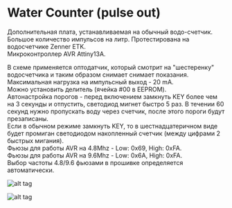 # Water Counter (pulse out)
Дополнительная плата, устанавливаемая на обычный водо-счетчик. Большое количество импульсов на литр. Протестирована на водосчетчике Zenner ETK.<br>
Микроконтроллер AVR Attiny13A.

В схеме применяется оптодатчик, который смотрит на "шестеренку" водосчетчика и таким образом снимает снимает показания.<br>
Максимальная нагрузка на импульсный выход - 20 mA.<br>
Можно установить делитель (ячейка #00 в EEPROM).<br>
Автонастройка порогов - перед включением замкнуть KEY более чем на 3 секунды и отпустить, светодиод мигнет быстро 5 раз. В течении 60 секунд нужно пропускать воду через счетчик, после этого пороги будут презаписаны.<br>
Если в обычном режиме замкнуть KEY, то в шестнадцатеричном виде будет промиган светодиодом накопленный счетчик (между цифрами 2 быстрых мигания).<br>
Фьюзы для работы AVR на 4.8Mhz - Low: 0x69, High: 0xFA.<br>
Фьюзы для работы AVR на 9.6Mhz - Low: 0x6A, High: 0xFA.<br>
Выбор частоты 4.8/9.6 фьюзами в прошивке определяется автоматически.<br>

![alt tag](https://raw.githubusercontent.com/vad7/WaterCounter-pulse_out/main/Zenner%20ETK.png)

![alt tag](https://github.com/vad7/WaterCounter-pulse_out/blob/main/photo_1.jpg?raw=true)
